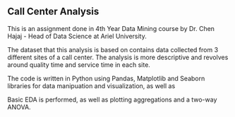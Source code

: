 ## Call Center Analysis

This is an assignment done in 4th Year Data Mining course by Dr. Chen Hajaj - Head of Data Science at Ariel University.

The dataset that this analysis is based on contains data collected from 3 different sites of a call center. 
The analysis is more descriptive and revolves around quality time and service time in each site. 

The code is written in Python using Pandas, Matplotlib and Seaborn libraries for data manipuation and visualization, as well as 

Basic EDA is performed, as well as plotting aggregations and a two-way ANOVA. 
